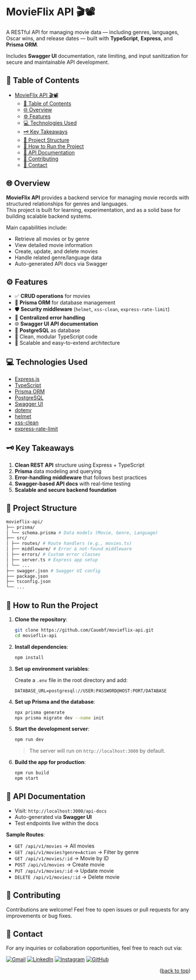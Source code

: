 # MovieFlix API 🎬📽️

A RESTful API for managing movie data — including genres, languages, Oscar wins, and release dates — built with **TypeScript**, **Express**, and **Prisma ORM**.

Includes **Swagger UI** documentation, rate limiting, and input sanitization for secure and maintainable API development.

## 📌 Table of Contents

-   [MovieFlix API 🎬📽️](#movieflix-api-️)
    -   [📌 Table of Contents](#-table-of-contents)
    -   [🌐 Overview](#-overview)
    -   [⚙️ Features](#️-features)
    -   [💻 Technologies Used](#-technologies-used)
    -   [🗝️ Key Takeaways](#️-key-takeaways)
    -   [📁 Project Structure](#-project-structure)
    -   [🚀 How to Run the Project](#-how-to-run-the-project)
    -   [📄 API Documentation](#-api-documentation)
    -   [🤝 Contributing](#-contributing)
    -   [💬 Contact](#-contact)

## 🌐 Overview

**MovieFlix API** provides a backend service for managing movie records with structured relationships for genres and languages.  
This project is built for learning, experimentation, and as a solid base for building scalable backend systems.

Main capabilities include:

-   Retrieve all movies or by genre
-   View detailed movie information
-   Create, update, and delete movies
-   Handle related genre/language data
-   Auto-generated API docs via Swagger

## ⚙️ Features

-   ✅ **CRUD operations** for movies
-   🧠 **Prisma ORM** for database management
-   🛡️ **Security middleware** (`helmet`, `xss-clean`, `express-rate-limit`)
-   🧪 **Centralized error handling**
-   🌐 **Swagger UI API documentation**
-   🐘 **PostgreSQL** as database
-   🧹 Clean, modular TypeScript code
-   📁 Scalable and easy-to-extend architecture

## 💻 Technologies Used

-   [Express.js](https://expressjs.com/)
-   [TypeScript](https://www.typescriptlang.org/)
-   [Prisma ORM](https://www.prisma.io/)
-   [PostgreSQL](https://www.postgresql.org/)
-   [Swagger UI](https://swagger.io/tools/swagger-ui/)
-   [dotenv](https://github.com/motdotla/dotenv)
-   [helmet](https://helmetjs.github.io/)
-   [xss-clean](https://www.npmjs.com/package/xss-clean)
-   [express-rate-limit](https://www.npmjs.com/package/express-rate-limit)

## 🗝️ Key Takeaways

1. **Clean REST API** structure using Express + TypeScript
2. **Prisma** data modeling and querying
3. **Error-handling middleware** that follows best practices
4. **Swagger-based API docs** with real-time testing
5. **Scalable and secure backend foundation**

## 📁 Project Structure

```bash
movieflix-api/
├── prisma/
│ └── schema.prisma # Data models (Movie, Genre, Language)
├── src/
│ ├── routes/ # Route handlers (e.g., movies.ts)
│ ├── middleware/ # Error & not-found middleware
│ ├── errors/ # Custom error classes
│ ├── server.ts # Express app setup
│ └── ...
├── swagger.json # Swagger UI config
├── package.json
├── tsconfig.json
└── ...
```

## 🚀 How to Run the Project

1.  **Clone the repository**:

    ```bash
    git clone https://github.com/Cauebf/movieflix-api.git
    cd movieflix-api
    ```

2.  **Install dependencies**:

    ```bash
    npm install
    ```

3.  **Set up environment variables**:

    Create a `.env` file in the root directory and add:

    ```env
    DATABASE_URL=postgresql://USER:PASSWORD@HOST:PORT/DATABASE
    ```

4.  **Set up Prisma and the database**:

    ```bash
    npx prisma generate
    npx prisma migrate dev --name init
    ```

5.  **Start the development server**:

    ```bash
    npm run dev
    ```

    > The server will run on `http://localhost:3000` by default.

6.  **Build the app for production**:

    ```bash
    npm run build
    npm start
    ```

## 📄 API Documentation

-   Visit: `http://localhost:3000/api-docs`
-   Auto-generated via **Swagger UI**
-   Test endpoints live within the docs

**Sample Routes**:

-   `GET /api/v1/movies` → All movies
-   `GET /api/v1/movies?genre=Action` → Filter by genre
-   `GET /api/v1/movies/:id` → Movie by ID
-   `POST /api/v1/movies` → Create movie
-   `PUT /api/v1/movies/:id` → Update movie
-   `DELETE /api/v1/movies/:id` → Delete movie

## 🤝 Contributing

Contributions are welcome! Feel free to open issues or pull requests for any improvements or bug fixes.

## 💬 Contact

For any inquiries or collaboration opportunities, feel free to reach out via:

[![Gmail](https://img.shields.io/badge/Gmail-D14836?style=for-the-badge&logo=gmail&logoColor=white)](mailto:cauebrolesef@gmail.com)
[![LinkedIn](https://img.shields.io/badge/LinkedIn-0077B5?style=for-the-badge&logo=linkedin&logoColor=white)](https://www.linkedin.com/in/cauebrolesef/)
[![Instagram](https://img.shields.io/badge/-Instagram-%23E4405F?style=for-the-badge&logo=instagram&logoColor=white)](https://www.instagram.com/cauebf_/)
[![GitHub](https://img.shields.io/badge/GitHub-181717?style=for-the-badge&logo=github&logoColor=white)](https://github.com/Cauebf)

<p align="right">(<a href="#movieflix-api-">back to top</a>)</p>
